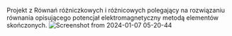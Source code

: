 Projekt z Równań różniczkowych i różnicowych polegający na rozwiązaniu równania opisującego potencjał elektromagnetyczny metodą elementów skończonych.
![Screenshot from 2024-01-07 05-20-44](https://github.com/AmetystowaMaupa/Rurki/assets/147269235/f2e8b349-49da-45f0-a00b-18351ef35dfd)
